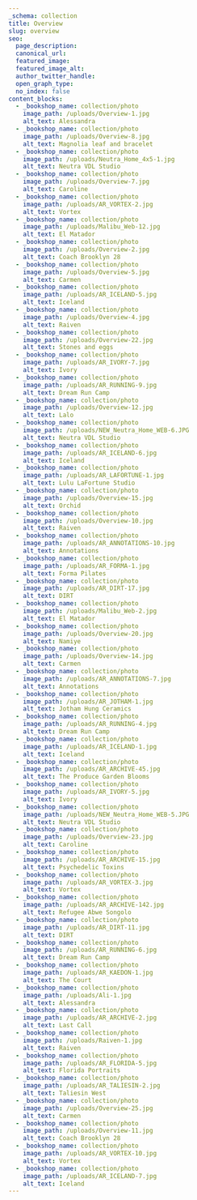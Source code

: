 ```yaml
---
_schema: collection
title: Overview
slug: overview
seo:
  page_description:
  canonical_url:
  featured_image:
  featured_image_alt:
  author_twitter_handle:
  open_graph_type:
  no_index: false
content_blocks:
  - _bookshop_name: collection/photo
    image_path: /uploads/Overview-1.jpg
    alt_text: Alessandra
  - _bookshop_name: collection/photo
    image_path: /uploads/Overview-8.jpg
    alt_text: Magnolia leaf and bracelet
  - _bookshop_name: collection/photo
    image_path: /uploads/Neutra_Home_4x5-1.jpg
    alt_text: Neutra VDL Studio
  - _bookshop_name: collection/photo
    image_path: /uploads/Overview-7.jpg
    alt_text: Caroline
  - _bookshop_name: collection/photo
    image_path: /uploads/AR_VORTEX-2.jpg
    alt_text: Vortex
  - _bookshop_name: collection/photo
    image_path: /uploads/Malibu_Web-12.jpg
    alt_text: El Matador
  - _bookshop_name: collection/photo
    image_path: /uploads/Overview-2.jpg
    alt_text: Coach Brooklyn 28
  - _bookshop_name: collection/photo
    image_path: /uploads/Overview-5.jpg
    alt_text: Carmen
  - _bookshop_name: collection/photo
    image_path: /uploads/AR_ICELAND-5.jpg
    alt_text: Iceland
  - _bookshop_name: collection/photo
    image_path: /uploads/Overview-4.jpg
    alt_text: Raiven
  - _bookshop_name: collection/photo
    image_path: /uploads/Overview-22.jpg
    alt_text: Stones and eggs
  - _bookshop_name: collection/photo
    image_path: /uploads/AR_IVORY-7.jpg
    alt_text: Ivory
  - _bookshop_name: collection/photo
    image_path: /uploads/AR_RUNNING-9.jpg
    alt_text: Dream Run Camp
  - _bookshop_name: collection/photo
    image_path: /uploads/Overview-12.jpg
    alt_text: Lalo
  - _bookshop_name: collection/photo
    image_path: /uploads/NEW_Neutra_Home_WEB-6.JPG
    alt_text: Neutra VDL Studio
  - _bookshop_name: collection/photo
    image_path: /uploads/AR_ICELAND-6.jpg
    alt_text: Iceland
  - _bookshop_name: collection/photo
    image_path: /uploads/AR_LAFORTUNE-1.jpg
    alt_text: Lulu LaFortune Studio
  - _bookshop_name: collection/photo
    image_path: /uploads/Overview-15.jpg
    alt_text: Orchid
  - _bookshop_name: collection/photo
    image_path: /uploads/Overview-10.jpg
    alt_text: Raiven
  - _bookshop_name: collection/photo
    image_path: /uploads/AR_ANNOTATIONS-10.jpg
    alt_text: Annotations
  - _bookshop_name: collection/photo
    image_path: /uploads/AR_FORMA-1.jpg
    alt_text: Forma Pilates
  - _bookshop_name: collection/photo
    image_path: /uploads/AR_DIRT-17.jpg
    alt_text: DIRT
  - _bookshop_name: collection/photo
    image_path: /uploads/Malibu_Web-2.jpg
    alt_text: El Matador
  - _bookshop_name: collection/photo
    image_path: /uploads/Overview-20.jpg
    alt_text: Namiye
  - _bookshop_name: collection/photo
    image_path: /uploads/Overview-14.jpg
    alt_text: Carmen
  - _bookshop_name: collection/photo
    image_path: /uploads/AR_ANNOTATIONS-7.jpg
    alt_text: Annotations
  - _bookshop_name: collection/photo
    image_path: /uploads/AR_JOTHAM-1.jpg
    alt_text: Jotham Hung Ceramics
  - _bookshop_name: collection/photo
    image_path: /uploads/AR_RUNNING-4.jpg
    alt_text: Dream Run Camp
  - _bookshop_name: collection/photo
    image_path: /uploads/AR_ICELAND-1.jpg
    alt_text: Iceland
  - _bookshop_name: collection/photo
    image_path: /uploads/AR_ARCHIVE-45.jpg
    alt_text: The Produce Garden Blooms
  - _bookshop_name: collection/photo
    image_path: /uploads/AR_IVORY-5.jpg
    alt_text: Ivory
  - _bookshop_name: collection/photo
    image_path: /uploads/NEW_Neutra_Home_WEB-5.JPG
    alt_text: Neutra VDL Studio
  - _bookshop_name: collection/photo
    image_path: /uploads/Overview-23.jpg
    alt_text: Caroline
  - _bookshop_name: collection/photo
    image_path: /uploads/AR_ARCHIVE-15.jpg
    alt_text: Psychedelic Toxins
  - _bookshop_name: collection/photo
    image_path: /uploads/AR_VORTEX-3.jpg
    alt_text: Vortex
  - _bookshop_name: collection/photo
    image_path: /uploads/AR_ARCHIVE-142.jpg
    alt_text: Refugee Abwe Songolo
  - _bookshop_name: collection/photo
    image_path: /uploads/AR_DIRT-11.jpg
    alt_text: DIRT
  - _bookshop_name: collection/photo
    image_path: /uploads/AR_RUNNING-6.jpg
    alt_text: Dream Run Camp
  - _bookshop_name: collection/photo
    image_path: /uploads/AR_KAEDON-1.jpg
    alt_text: The Court
  - _bookshop_name: collection/photo
    image_path: /uploads/Ali-1.jpg
    alt_text: Alessandra
  - _bookshop_name: collection/photo
    image_path: /uploads/AR_ARCHIVE-2.jpg
    alt_text: Last Call
  - _bookshop_name: collection/photo
    image_path: /uploads/Raiven-1.jpg
    alt_text: Raiven
  - _bookshop_name: collection/photo
    image_path: /uploads/AR_FLORIDA-5.jpg
    alt_text: Florida Portraits
  - _bookshop_name: collection/photo
    image_path: /uploads/AR_TALIESIN-2.jpg
    alt_text: Taliesin West
  - _bookshop_name: collection/photo
    image_path: /uploads/Overview-25.jpg
    alt_text: Carmen
  - _bookshop_name: collection/photo
    image_path: /uploads/Overview-11.jpg
    alt_text: Coach Brooklyn 28
  - _bookshop_name: collection/photo
    image_path: /uploads/AR_VORTEX-10.jpg
    alt_text: Vortex
  - _bookshop_name: collection/photo
    image_path: /uploads/AR_ICELAND-7.jpg
    alt_text: Iceland
---
```

